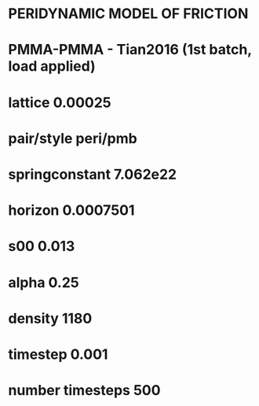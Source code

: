 # PERIDYNAMIC MODEL OF FRICTION
# PMMA-PMMA - Tian2016 (1st batch, load applied)

# lattice 0.00025
# pair/style peri/pmb
# springconstant 7.062e22
# horizon 0.0007501
# s00 0.013
# alpha 0.25
# density 1180
# timestep 0.001
# number timesteps 500

